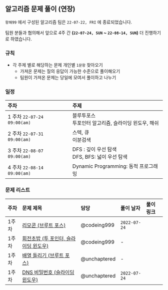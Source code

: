 ## 알고리즘 문제 풀이 (연장)

`항해99` 에서 구성된 알고리즘 팀은 `22-07-22, FRI` 에 종료되었습니다.

팀원 분들과 협의해서 앞으로 4주 간 **(`22-07-24, SUN` ~ `22-08-14, SUN`)** 더 진행하기로 하였습니다.

### 규칙

- 각 주제 별로 해당하는 문제 개인별 `1문항` 찾아오기
    - 가져온 문제는 질의 응답이 가능한 수준으로 풀이해오기
   - 팀원이 가져온 문제는 당일에 모여서 풀이하고 나누기

### 일정

| 주차 | 주제 |
| :--- | :--- |
| 1 주차 `22-07-24 09:00(am)` | 블루투포스 <br> 투포인터 알고리즘, 슬라이딩 윈도우, 해쉬 |
| 2 주차 `22-07-31 09:00(am)` | 스텍, 큐 <br> 이분검색 |
| 3 주차 `22-08-07 09:00(am)` | DFS : 깊이 우선 탐색 <br> DFS, BFS: 넓이 우선 탐색 |
| 4 주차 `22-08-14 09:00(am)` | Dynamic Programming: 동적 프로그래밍 |

### 문제 리스트

| 주차 | 문제 제목 | 담당 | 풀이 날자 | 풀이 링크 |
| :--- | :------- | :---- | :------ | :------- |
| 1주차 | [리모콘 (브루트 포스)](https://www.acmicpc.net/problem/1107) | @codeing999 |  `2022-07-24` | |
| 1주차 | [회전초밥 (투 포인터, 슬라이딩 윈도우)](https://www.acmicpc.net/problem/15961) | @codeing999 | - || |
| 1주차 | [배열 돌리기 (브루트 포스)](https://www.acmicpc.net/problem/17406) | @unchaptered | - | |
| 1주차 | [DNS 비밀번호 (슬라이딩 윈도우)](https://www.acmicpc.net/problem/12891) | @unchaptered | `2022-07-24` | |

<!-- 여기에 문제 적어주세요! -->
